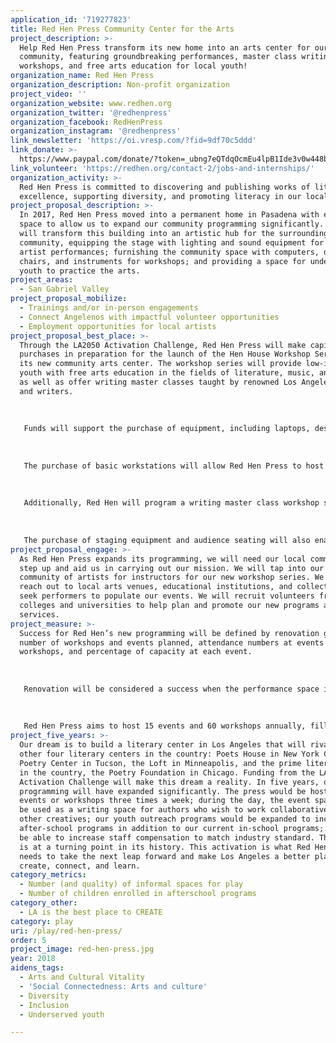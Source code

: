 ```yaml
---
application_id: '719277823'
title: Red Hen Press Community Center for the Arts
project_description: >-
  Help Red Hen Press transform its new home into an arts center for our LA
  community, featuring groundbreaking performances, master class writing
  workshops, and free arts education for local youth!
organization_name: Red Hen Press
organization_description: Non-profit organization
project_video: ''
organization_website: www.redhen.org
organization_twitter: '@redhenpress'
organization_facebook: RedHenPress
organization_instagram: '@redhenpress'
link_newsletter: 'https://oi.vresp.com/?fid=9df70c5ddd'
link_donate: >-
  https://www.paypal.com/donate/?token=_ubng7eQTdqOcmEu4lpB1Ide3v0w448btNT64Fu8zsaehM399gd9t5SqsUHO_h_F0TY3JW&country.x=US&locale.x=US
link_volunteer: 'https://redhen.org/contact-2/jobs-and-internships/'
organization_activity: >-
  Red Hen Press is committed to discovering and publishing works of literary
  excellence, supporting diversity, and promoting literacy in our local schools.
project_proposal_description: >-
  In 2017, Red Hen Press moved into a permanent home in Pasadena with enough
  space to allow us to expand our community programming significantly. Red Hen
  will transform this building into an artistic hub for the surrounding
  community, equipping the stage with lighting and sound equipment for local
  artist performances; furnishing the community space with computers, desks,
  chairs, and instruments for workshops; and providing a space for underserved
  youth to practice the arts.
project_areas:
  - San Gabriel Valley
project_proposal_mobilize:
  - Trainings and/or in-person engagements
  - Connect Angelenos with impactful volunteer opportunities
  - Employment opportunities for local artists
project_proposal_best_place: >-
  Through the LA2050 Activation Challenge, Red Hen Press will make capital
  purchases in preparation for the launch of the Hen House Workshop Series in
  its new community arts center. The workshop series will provide low-income
  youth with free arts education in the fields of literature, music, and dance,
  as well as offer writing master classes taught by renowned Los Angeles poets
  and writers. 
   
   
   
   Funds will support the purchase of equipment, including laptops, desks, chairs, instruments, music stands, audience seating, sound system equipment, lights, and other staging equipment. Red Hen has much of the infrastructure for this project already in place, including a performance and workshop space and a rotating team of about 20 volunteers to perform programming and administrative duties. The press also has a strong relationship with local artists who will be hired to instruct workshops.
   
   
   
   The purchase of basic workstations will allow Red Hen Press to host 20 free one-hour youth arts workshops per category (writing, music, and dance) for a total of 60 workshops annually. The press will conduct 60 workshops; serve 1,000 elementary, middle, and high school students; and employ 6 teaching artists. Through the program, students will be encouraged not only to emulate great art, but create and share original works, thus building improved artistic skills, deepening appreciation for the diverse landscape of art, and increasing confidence in peer-to-peer sharing and public presentation. The series will also provide low-income students a safe space to spend time after school.
   
   
   
   Additionally, Red Hen will program a writing master class workshop series for adults. Workshops will be offered in a range of prices and durations (one-off workshops and multi-week series) to increase accessibility for aspiring writers. The press anticipates hosting 30 master class workshops annually, to be instructed by lauded Los Angeles poets and writers. 
   
   
   
   The purchase of staging equipment and audience seating will also enable Red Hen Press to host its own events. Currently, the press primarily programs literary events at arts venues, museums, art galleries, and theaters throughout Los Angeles, and such events often incur space rental costs. By programming literary events at our own performance space, the press will eliminate venue rental costs, allowing for free entry for audience members and higher honoraria for performing artists. Support for this project will also support Red Hen’s efforts to increase attendance from low-income populations by providing free tickets to students, their families, and faculty at Title I schools in Los Angeles.
project_proposal_engage: >-
  As Red Hen Press expands its programming, we will need our local community to
  step up and aid us in carrying out our mission. We will tap into our local
  community of artists for instructors for our new workshop series. We will
  reach out to local arts venues, educational institutions, and collectives to
  seek performers to populate our events. We will recruit volunteers from local
  colleges and universities to help plan and promote our new programs and
  services.
project_measure: >-
  Success for Red Hen’s new programming will be defined by renovation goals met,
  number of workshops and events planned, attendance numbers at events and
  workshops, and percentage of capacity at each event.
   
   
   
   Renovation will be considered a success when the performance space is equipped with lighting, sound, and staging equipment; when tables and chairs are purchased for workshops; and when the building's facade, currently a solid cinder block wall, is adorned with large windows. 
   
   
   
   Red Hen Press aims to host 15 events and 60 workshops annually, filled to 90% capacity each, and anticipates 1,500 attendees over the course of the year. This data will be collected from event reports written by press staff and survey questionnaires filled out by event attendees. Surveys also provide the press qualitative feedback about attendees’ perceptions of an event’s success. These measures allow us to continue to create and improve upon spaces where ideas can be shared among members of the literary community.
project_five_years: >-
  Our dream is to build a literary center in Los Angeles that will rival the
  other four literary centers in the country: Poets House in New York City, the
  Poetry Center in Tucson, the Loft in Minneapolis, and the prime literary space
  in the country, the Poetry Foundation in Chicago. Funding from the LA2050
  Activation Challenge will make this dream a reality. In five years, our
  programming will have expanded significantly. The press would be hosting
  events or workshops three times a week; during the day, the event space would
  be used as a writing space for authors who wish to work collaboratively with
  other creatives; our youth outreach programs would be expanded to include
  after-school programs in addition to our current in-school programs; we would
  be able to increase staff compensation to match industry standard. The press
  is at a turning point in its history. This activation is what Red Hen Press
  needs to take the next leap forward and make Los Angeles a better place to
  create, connect, and learn.
category_metrics:
  - Number (and quality) of informal spaces for play
  - Number of children enrolled in afterschool programs
category_other:
  - LA is the best place to CREATE
category: play
uri: /play/red-hen-press/
order: 5
project_image: red-hen-press.jpg
year: 2018
aidens_tags:
  - Arts and Cultural Vitality
  - 'Social Connectedness: Arts and culture'
  - Diversity
  - Inclusion
  - Underserved youth

---
```

